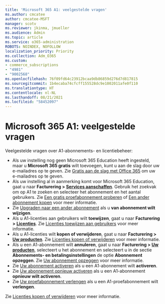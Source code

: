 ```yaml
---
title: 'Microsoft 365 A1: veelgestelde vragen'
ms.author: cmcatee
author: cmcatee-MSFT
manager: scotv
ms.reviewer: jkinma, jmueller
ms.audience: Admin
ms.topic: article
ms.service: o365-administration
ROBOTS: NOINDEX, NOFOLLOW
localization_priority: Priority
ms.collection: Adm_O365
ms.custom:
- commerce_subscriptions
- "4981"
- "9002568"
ms.openlocfilehash: 76f09fd64c23912bcaa9db86859d276d7d817815
ms.sourcegitcommit: 1b4ecaba74cfcff155528dc9e1002011afe0f110
ms.translationtype: HT
ms.contentlocale: nl-NL
ms.lasthandoff: 08/21/2021
ms.locfileid: "58452097"
---
```

# <a name="microsoft-365-a1-faq"></a>Microsoft 365 A1: veelgestelde vragen

Veelgestelde vragen over A1-abonnements- en licentiebeheer:

- Als uw instelling nog geen Microsoft 365 Education heeft ingesteld, maar u **Microsoft 365 gratis** wilt toevoegen, kunt u aan de slag door uw e-mailadres op te geven. Zie [Gratis aan de slag met Office 365](https://www.microsoft.com/education/products/office) om uw e-mailadres op te geven.  
- Als uw instelling al in aanmerking komt voor Microsoft 365 Education, gaat u naar **Facturering > [Services aanschaffen](https://go.microsoft.com/fwlink/p/?linkid=868433)**. Gebruik het zoekvak om op A1 te zoeken en selecteer het abonnement en het aantal gebruikers. Zie [Een gratis proefabonnement proberen](https://docs.microsoft.com/microsoft-365/commerce/try-or-buy-microsoft-365#try-a-free-trial-subscription) of [Een ander abonnement kopen](https://docs.microsoft.com/microsoft-365/commerce/try-or-buy-microsoft-365#buy-a-different-subscription) voor meer informatie.
- Zie [Upgraden naar een ander abonnement](https://docs.microsoft.com/microsoft-365/commerce/subscriptions/upgrade-to-different-plan) als u **van abonnement wilt wijzigen**.
- Als u A1-licenties aan gebruikers wilt **toewijzen**, gaat u naar **Facturering > [Licenties](https://go.microsoft.com/fwlink/p/?linkid=842264)**. Zie [Licenties toewijzen aan gebruikers](https://docs.microsoft.com/microsoft-365/admin/manage/assign-licenses-to-users) voor meer informatie.
- Als u A1-licenties wilt **kopen of verwijderen**, gaat u naar **Facturering > [Uw producten](https://go.microsoft.com/fwlink/p/?linkid=842054)**. Zie [Licenties kopen of verwijderen](https://docs.microsoft.com/microsoft-365/commerce/licenses/buy-licenses#buy-or-remove-licenses-for-your-business-subscription) voor meer informatie.
- Als u een A1-abonnement wilt **annuleren**, gaat u naar **Facturering  > [Uw producten](https://go.microsoft.com/fwlink/p/?linkid=842054)**, selecteert u het abonnement en selecteert u in de sectie **Abonnements- en betalingsinstellingen** de optie **Abonnement opzeggen**. Zie [Uw abonnement opzeggen](https://docs.microsoft.com/microsoft-365/commerce/subscriptions/cancel-your-subscription) voor meer informatie.
- Zie [Uw abonnement activeren](https://docs.microsoft.com/alchemyinsights/activate-your-office-365-subscription) als u een A1-abonnement wilt **activeren**.
- Zie [Uw abonnement opnieuw activeren](https://docs.microsoft.com/alchemyinsights/reactivate-your-subscription) als u een A1-abonnement **opnieuw wilt activeren**.
- Zie [Uw proefabonnement verlengen](https://docs.microsoft.com/microsoft-365/commerce/extend-your-trial) als u een A1-proefabonnement wilt **verlengen**.

Zie [Licenties kopen of verwijderen](https://docs.microsoft.com/microsoft-365/commerce/licenses/buy-licenses) voor meer informatie.